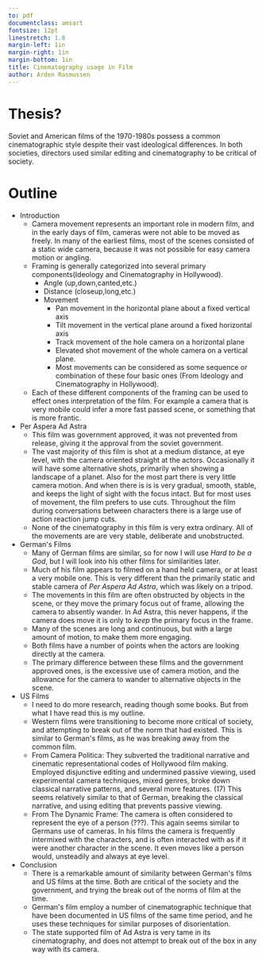 ```yaml
---
to: pdf
documentclass: amsart
fontsize: 12pt
linestretch: 1.0
margin-left: 1in
margin-right: 1in
margin-bottom: 1in
title: Cinematography usage in Film
author: Arden Rasmussen
---
```


# Thesis?

Soviet and American films of the 1970-1980s possess a common cinematographic
style despite their vast ideological differences. In both societies, directors
used similar editing and cinematography to be critical of society.

# Outline

* Introduction
    * Camera movement represents an important role in modern film, and in the
        early days of film, cameras were not able to be moved as freely. In
        many of the earliest films, most of the scenes consisted of a static
        wide camera, because it was not possible for easy camera motion or
        angling.
    * Framing is generally categorized into several primary components(Ideology
        and Cinematography in Hollywood).
      * Angle (up,down,canted,etc.)
      * Distance (closeup,long,etc.)
      * Movement
        * Pan movement in the horizontal plane about a fixed vertical axis
        * Tilt movement in the vertical plane around a fixed horizontal axis
        * Track movement of the hole camera on a horizontal plane
        * Elevated shot movement of the whole camera on a vertical plane.
        * Most movements can be considered as some sequence or combination of
            these four basic ones (From Ideology and Cinematography in
            Hollywood).
    * Each of these different components of the framing can be used to effect
        ones interpretation of the film. For example a camera that is very
        mobile could infer a more fast passed scene, or something that is more
        frantic.
* Per Aspera Ad Astra
  * This film was government approved, it was not prevented from release, giving
      it the approval from the soviet government.
  * The vast majority of this film is shot at a medium distance, at eye level,
      with the camera oriented straight at the actors. Occasionally it will have
      some alternative shots, primarily when showing a landscape of a planet.
      Also for the most part there is very little camera motion. And when there
      is is is very gradual, smooth, stable, and keeps the light of sight with
      the focus intact. But for most uses of movement, the film prefers to use
      cuts. Throughout the film during conversations between characters there is a
      large use of action reaction jump cuts.
  * None of the cinematography in this film is very extra ordinary. All of the
      movements are are very stable, deliberate and unobstructed.
* German's Films
  * Many of German films are similar, so for now I will use *Hard to be a God*,
      but I will look into his other films for similarities later.
  * Much of his film appears to filmed on a hand held camera, or at least a very
      mobile one. This is very different than the primarily static and stable
      camera of *Per Aspera Ad Astra*, which was likely on a tripod.
  * The movements in this film are often obstructed by objects in the scene, or
      they move the primary focus out of frame, allowing the camera to absently
      wander. In Ad Astra, this never happens, if the camera does move it is
      only to *keep* the primary focus in the frame.
  * Many of the scenes are long and continuous, but with a large amount of
      motion, to make them more engaging.
  * Both films have a number of points when the actors are looking directly at
      the camera.
  * The primary difference between these films and the government approved
      ones, is the excessive use of camera motion, and the allowance for the
      camera to wander to alternative objects in the scene.
* US Films
  * I need to do more research, reading though some books. But from what I have
      read this is my outline.
  * Western films were transitioning to become more critical of society, and
      attempting to break out of the norm that had existed. This is similar to
      German's films, as he was breaking away from the common film.
  * From Camera Politica: They subverted the traditional narrative and
      cinematic representational codes of Hollywood film making. Employed
      disjunctive editing and undermined passive viewing, used experimental
      camera techniques, mixed genres, broke down classical narrative patterns,
      and several more features. (17) This seems relatively similar to that of
      German, breaking the classical narrative, and using editing that prevents
      passive viewing.
  * From The Dynamic Frame: The camera is often considered to represent the eye
      of a person (???). This again seems similar to Germans use of cameras. In
      his films the camera is frequently intermixed with the characters, and is
      often interacted with as if it were another character in the scene. It
      even moves like a person would, unsteadily and always at eye level.
* Conclusion
  * There is a remarkable amount of similarity between German's films and US
      films at the time. Both are critical of the society and the government,
      and trying the break out of the norms of film at the time.
  * German's film employ a number of cinematographic technique that have been
      documented in US films of the same time period, and he uses these
      techniques for similar purposes of disorientation.
  * The state supported film of Ad Astra is very tame in its cinematography,
      and does not attempt to break out of the box in any way with its camera.
